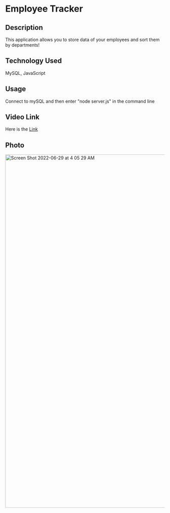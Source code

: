 # Employee Tracker

## Description
This application allows you to store data of your employees and sort them by departments!

## Technology Used
MySQL, JavaScript

## Usage
Connect to mySQL and then enter "node server.js" in the command line

## Video Link

Here is the [Link](https://drive.google.com/file/d/1t1tLyLpOft-T4BY_7bKcHpshtOdeGm8w/view?usp=sharing)

## Photo

<img width="1117" alt="Screen Shot 2022-06-29 at 4 05 29 AM" src="https://user-images.githubusercontent.com/78068602/176275579-4749e441-2242-4b1d-976a-d939ef9a1b63.png">
